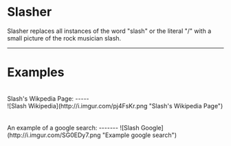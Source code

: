 Slasher
=========

Slasher replaces all instances of the word "slash" or the literal "/" with a small picture of the rock musician slash.

----
Examples
==========
<br>
Slash's Wikpedia Page:
-----
<br>
![Slash Wikipedia](http://i.imgur.com/pj4FsKr.png "Slash's Wikipedia Page")
<br>
<br>
<br>
An example of a google search:
-------
![Slash Google](http://i.imgur.com/SG0EDy7.png "Example google search")

